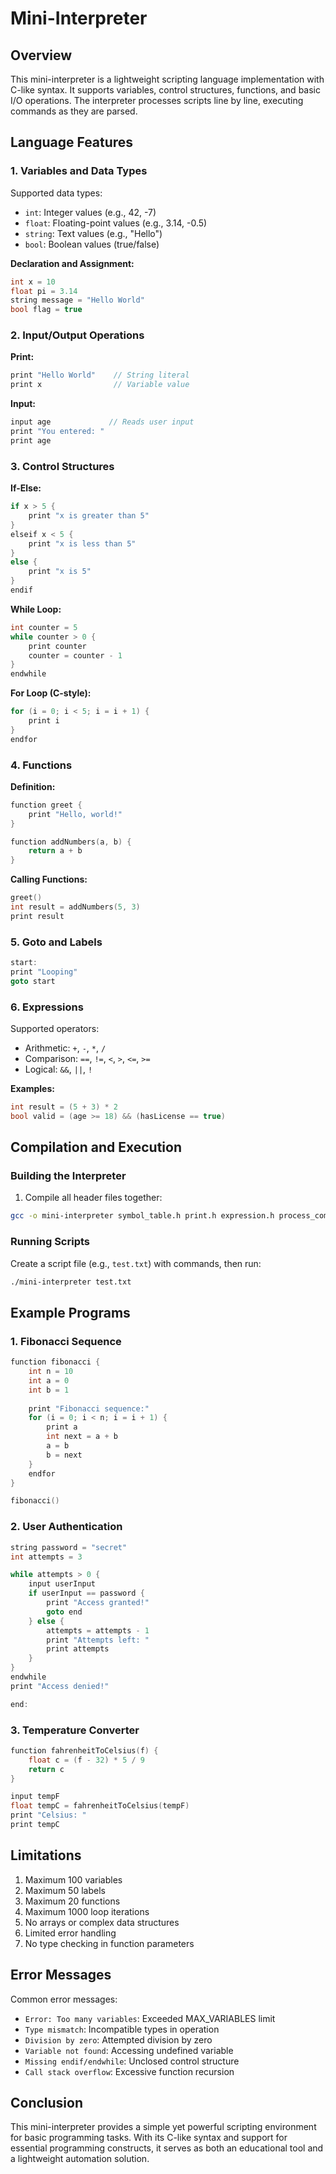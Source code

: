 # Mini-Interpreter

## Overview
This mini-interpreter is a lightweight scripting language implementation with C-like syntax. It supports variables, control structures, functions, and basic I/O operations. The interpreter processes scripts line by line, executing commands as they are parsed.

## Language Features

### 1. Variables and Data Types
Supported data types:
- `int`: Integer values (e.g., 42, -7)
- `float`: Floating-point values (e.g., 3.14, -0.5)
- `string`: Text values (e.g., "Hello")
- `bool`: Boolean values (true/false)

**Declaration and Assignment:**
```c
int x = 10
float pi = 3.14
string message = "Hello World"
bool flag = true
```

### 2. Input/Output Operations
**Print:**
```c
print "Hello World"    // String literal
print x                // Variable value
```

**Input:**
```c
input age             // Reads user input
print "You entered: "
print age
```

### 3. Control Structures
**If-Else:**
```c
if x > 5 {
    print "x is greater than 5"
} 
elseif x < 5 {
    print "x is less than 5"
}
else {
    print "x is 5"
}
endif
```

**While Loop:**
```c
int counter = 5
while counter > 0 {
    print counter
    counter = counter - 1
}
endwhile
```

**For Loop (C-style):**
```c
for (i = 0; i < 5; i = i + 1) {
    print i
}
endfor
```

### 4. Functions
**Definition:**
```c
function greet {
    print "Hello, world!"
}

function addNumbers(a, b) {
    return a + b
}
```

**Calling Functions:**
```c
greet()
int result = addNumbers(5, 3)
print result
```

### 5. Goto and Labels
```c
start:
print "Looping"
goto start
```

### 6. Expressions
Supported operators:
- Arithmetic: `+`, `-`, `*`, `/`
- Comparison: `==`, `!=`, `<`, `>`, `<=`, `>=`
- Logical: `&&`, `||`, `!`

**Examples:**
```c
int result = (5 + 3) * 2
bool valid = (age >= 18) && (hasLicense == true)
```

## Compilation and Execution

### Building the Interpreter
1. Compile all header files together:
```bash
gcc -o mini-interpreter symbol_table.h print.h expression.h process_command.h
```

### Running Scripts
Create a script file (e.g., `test.txt`) with commands, then run:
```bash
./mini-interpreter test.txt
```

## Example Programs

### 1. Fibonacci Sequence
```c
function fibonacci {
    int n = 10
    int a = 0
    int b = 1
    
    print "Fibonacci sequence:"
    for (i = 0; i < n; i = i + 1) {
        print a
        int next = a + b
        a = b
        b = next
    }
    endfor
}

fibonacci()
```

### 2. User Authentication
```c
string password = "secret"
int attempts = 3

while attempts > 0 {
    input userInput
    if userInput == password {
        print "Access granted!"
        goto end
    } else {
        attempts = attempts - 1
        print "Attempts left: "
        print attempts
    }
}
endwhile
print "Access denied!"

end:
```

### 3. Temperature Converter
```c
function fahrenheitToCelsius(f) {
    float c = (f - 32) * 5 / 9
    return c
}

input tempF
float tempC = fahrenheitToCelsius(tempF)
print "Celsius: "
print tempC
```

## Limitations
1. Maximum 100 variables
2. Maximum 50 labels
3. Maximum 20 functions
4. Maximum 1000 loop iterations
5. No arrays or complex data structures
6. Limited error handling
7. No type checking in function parameters

## Error Messages
Common error messages:
- `Error: Too many variables`: Exceeded MAX_VARIABLES limit
- `Type mismatch`: Incompatible types in operation
- `Division by zero`: Attempted division by zero
- `Variable not found`: Accessing undefined variable
- `Missing endif/endwhile`: Unclosed control structure
- `Call stack overflow`: Excessive function recursion

## Conclusion
This mini-interpreter provides a simple yet powerful scripting environment for basic programming tasks. With its C-like syntax and support for essential programming constructs, it serves as both an educational tool and a lightweight automation solution.